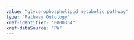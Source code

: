 ```yaml
---
value: "glycerophospholipid metabolic pathway"
type: "Pathway Ontology"
xref-identifier: "0000354"
xref-dataSource: "PW"
---
```

